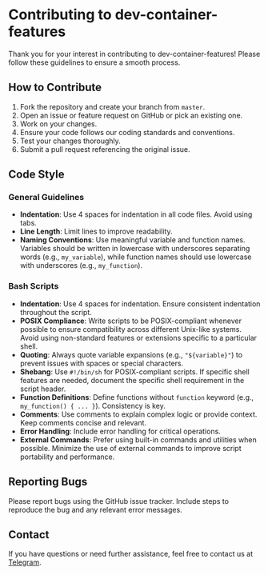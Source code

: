 # Contributing to dev-container-features

Thank you for your interest in contributing to dev-container-features!
Please follow these guidelines to ensure a smooth process.

## How to Contribute

1. Fork the repository and create your branch from `master`.
2. Open an issue or feature request on GitHub or pick an existing one.
3. Work on your changes.
4. Ensure your code follows our coding standards and conventions.
5. Test your changes thoroughly.
6. Submit a pull request referencing the original issue.

## Code Style

### General Guidelines

- **Indentation**: Use 4 spaces for indentation in all code files. Avoid using tabs.
- **Line Length**: Limit lines to improve readability.
- **Naming Conventions**: Use meaningful variable and function names. Variables should be written in lowercase with underscores separating words (e.g., `my_variable`), while function names should use lowercase with underscores (e.g., `my_function`).

### Bash Scripts

- **Indentation**: Use 4 spaces for indentation. Ensure consistent indentation throughout the script.
- **POSIX Compliance**: Write scripts to be POSIX-compliant whenever possible to ensure compatibility across different Unix-like systems. Avoid using non-standard features or extensions specific to a particular shell.
- **Quoting**: Always quote variable expansions (e.g., `"${variable}"`) to prevent issues with spaces or special characters.
- **Shebang**: Use `#!/bin/sh` for POSIX-compliant scripts. If specific shell features are needed, document the specific shell requirement in the script header.
- **Function Definitions**: Define functions without `function` keyword (e.g., `my_function() { ... }`). Consistency is key.
- **Comments**: Use comments to explain complex logic or provide context. Keep comments concise and relevant.
- **Error Handling**: Include error handling for critical operations.
- **External Commands**: Prefer using built-in commands and utilities when possible. Minimize the use of external commands to improve script portability and performance.

## Reporting Bugs

Please report bugs using the GitHub issue tracker. Include steps to reproduce the bug and
any relevant error messages.

## Contact

If you have questions or need further assistance, feel free to contact us at [Telegram](https://t.me/gvatsal60).

